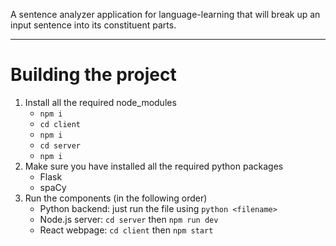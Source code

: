 A sentence analyzer application for language-learning that will break up an input sentence into its constituent parts.

---
# Building the project
1. Install all the required node_modules
    - `npm i`
    - `cd client`
    - `npm i`
    - `cd server`
    - `npm i`
2. Make sure you have installed all the required python packages
    - Flask
    - spaCy
3. Run the components (in the following order)
    - Python backend: just run the file using `python <filename>`
    - Node.js server: `cd server` then `npm run dev`
    - React webpage: `cd client` then `npm start`